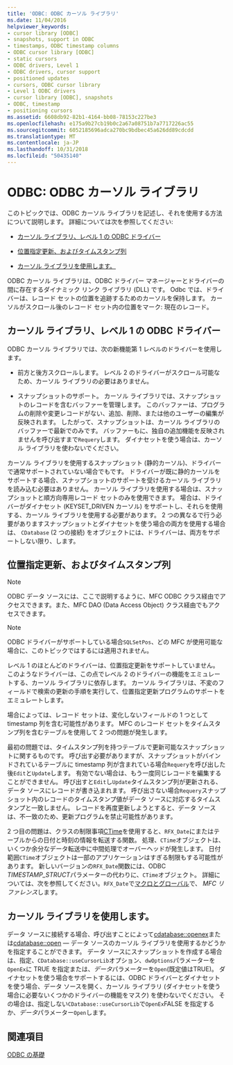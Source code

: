 ```yaml
---
title: 'ODBC: ODBC カーソル ライブラリ'
ms.date: 11/04/2016
helpviewer_keywords:
- cursor library [ODBC]
- snapshots, support in ODBC
- timestamps, ODBC timestamp columns
- ODBC cursor library [ODBC]
- static cursors
- ODBC drivers, Level 1
- ODBC drivers, cursor support
- positioned updates
- cursors, ODBC cursor library
- Level 1 ODBC drivers
- cursor library [ODBC], snapshots
- ODBC, timestamp
- positioning cursors
ms.assetid: 6608db92-82b1-4164-bb08-78153c227be3
ms.openlocfilehash: e175a9b27cb19b0c2a67a08751b7a7717226ac55
ms.sourcegitcommit: 6052185696adca270bc9bdbec45a626dd89cdcdd
ms.translationtype: MT
ms.contentlocale: ja-JP
ms.lasthandoff: 10/31/2018
ms.locfileid: "50435140"
---
```

# <a name="odbc-the-odbc-cursor-library"></a>ODBC: ODBC カーソル ライブラリ

このトピックでは、ODBC カーソル ライブラリを記述し、それを使用する方法について説明します。 詳細については次を参照してください:

- [カーソル ライブラリ、レベル 1 の ODBC ドライバー](#_core_the_cursor_library_and_level_1_odbc_drivers)

- [位置指定更新、およびタイムスタンプ列](#_core_positioned_updates_and_timestamp_columns)

- [カーソル ライブラリを使用します。](#_core_using_the_cursor_library)

ODBC カーソル ライブラリは、ODBC ドライバー マネージャーとドライバーの間に存在するダイナミック リンク ライブラリ (DLL) です。 Odbc では、ドライバーは、レコード セットの位置を追跡するためのカーソルを保持します。 カーソルがスクロール後のレコード セット内の位置をマーク: 現在のレコード。

##  <a name="_core_the_cursor_library_and_level_1_odbc_drivers"></a> カーソル ライブラリ、レベル 1 の ODBC ドライバー

ODBC カーソル ライブラリでは、次の新機能第 1 レベルのドライバーを使用します。

- 前方と後方スクロールします。 レベル 2 のドライバーがスクロール可能なため、カーソル ライブラリの必要はありません。

- スナップショットのサポート。 カーソル ライブラリでは、スナップショットのレコードを含むバッファーを管理します。 このバッファーは、プログラムの削除や変更レコードがない、追加、削除、または他のユーザーの編集が反映されます。 したがって、スナップショットは、カーソル ライブラリのバッファーで最新でのみです。 バッファーもに、独自の追加機能を反映されませんを呼び出すまで`Requery`します。 ダイナセットを使う場合は、カーソル ライブラリを使わないでください。

カーソル ライブラリを使用するスナップショット (静的カーソル)、ドライバーで通常サポートされていない場合でもです。 ドライバーが既に静的カーソルをサポートする場合、スナップショットのサポートを受けるカーソル ライブラリを読み込む必要はありません。 カーソル ライブラリを使用する場合は、スナップショットと順方向専用レコード セットのみを使用できます。 場合は、ドライバーがダイナセット (KEYSET_DRIVEN カーソル) をサポートし、それらを使用する、カーソル ライブラリを使用する必要があります。 2 つの異なるで行う必要がありますスナップショットとダイナセットを使う場合の両方を使用する場合は、 `CDatabase` (2 つの接続) をオブジェクトには、ドライバーは、両方をサポートしない限り、します。

##  <a name="_core_positioned_updates_and_timestamp_columns"></a> 位置指定更新、およびタイムスタンプ列

> [!NOTE]
>  ODBC データ ソースには、ここで説明するように、MFC ODBC クラス経由でアクセスできます。また、MFC DAO (Data Access Object) クラス経由でもアクセスできます。

> [!NOTE]
>  ODBC ドライバーがサポートしている場合`SQLSetPos`、どの MFC が使用可能な場合に、このトピックではするには適用されません。

レベル 1 のほとんどのドライバーは、位置指定更新をサポートしていません。 このようなドライバーは、この点でレベル 2 のドライバーの機能をエミュレートする、カーソル ライブラリに依存します。 カーソル ライブラリは、不変のフィールドで検索の更新の手順を実行して、位置指定更新プログラムのサポートをエミュレートします。

場合によっては、レコード セットは、変化しないフィールドの 1 つとして timestamp 列を含む可能性があります。 MFC のレコード セットをタイムスタンプ列を含むテーブルを使用して 2 つの問題が発生します。

最初の問題では、タイムスタンプ列を持つテーブルで更新可能なスナップショットに関するものです。 呼び出す必要がありますが、スナップショットがバインドされているテーブルに timestamp 列が含まれている場合`Requery`を呼び出した後`Edit`と`Update`します。 有効でない場合は、もう一度同じレコードを編集することができません。 呼び出すと`Edit`し`Update`タイムスタンプ列が更新される、データ ソースにレコードが書き込まれます。 呼び出さない場合`Requery`スナップショット内のレコードのタイムスタンプ値がデータ ソースに対応するタイムスタンプと一致しません。 レコードを再度更新しようとすると、データ ソースは、不一致のため、更新プログラムを禁止可能性があります。

2 つ目の問題は、クラスの制限事項[CTime](../../atl-mfc-shared/reference/ctime-class.md)を使用すると、`RFX_Date`にまたはテーブルからの日付と時刻の情報を転送する関数。 処理、`CTime`オブジェクトは、いくつか余分なデータ転送中に中間処理でオーバーヘッドが発生します。 日付範囲`CTime`オブジェクトは一部のアプリケーションはすぎる制限もする可能性があります。 新しいバージョンの`RFX_Date`関数には、ODBC *TIMESTAMP_STRUCT*パラメーターの代わりに、`CTime`オブジェクト。 詳細については、次を参照してください。`RFX_Date`で[マクロとグローバル](../../mfc/reference/mfc-macros-and-globals.md)で、 *MFC リファレンス*します。

##  <a name="_core_using_the_cursor_library"></a> カーソル ライブラリを使用します。

データ ソースに接続する場合、呼び出すことによって[cdatabase::openex](../../mfc/reference/cdatabase-class.md#openex)または[cdatabase::open](../../mfc/reference/cdatabase-class.md#open) — データ ソースのカーソル ライブラリを使用するかどうかを指定することができます。 データ ソースにスナップショットを作成する場合は、指定、`CDatabase::useCursorLib`オプション、`dwOptions`パラメーターを`OpenEx`に TRUE を指定または、*データ*パラメーターを`Open`(既定値はTRUE)。 ダイナセットを使う場合をサポートするには、ODBC ドライバーとダイナセットを使う場合、データ ソースを開く、カーソル ライブラリ (ダイナセットを使う場合に必要ないくつかのドライバーの機能をマスク) を使わないでください。 その場合は、指定しない`CDatabase::useCursorLib`で`OpenEx`FALSE を指定するか、*データ*パラメーター`Open`します。

## <a name="see-also"></a>関連項目

[ODBC の基礎](../../data/odbc/odbc-basics.md)